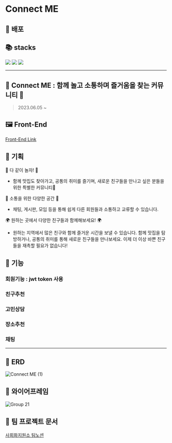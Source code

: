 # Connect ME


🤗 배포
------

📚 stacks 
------

<img src="https://img.shields.io/badge/python 3.10.6 -3776AB?style=for-the-badge&logo=python&logoColor=white">  <img src="https://img.shields.io/badge/django 4.2.2-092E20?style=for-the-badge&logo=django&logoColor=white">  <img src="https://img.shields.io/badge/djangorestframework 3.14.0-092E20?style=for-the-badge&logo=django&logoColor=white"> 


***

💖 Connect ME : 함께 놀고 소통하며 즐거움을 찾는 커뮤니티 🎉
------
> 2023.06.05 ~
  

🖼️ Front-End 
------
[Front-End Link](https://github.com/ChaeYami/ConnectMe_FE)

💜 기획
------
🎉 다 같이 놀자! 🎉
- 함께 맛집도 찾아가고, 공통의 취미를 즐기며, 새로운 친구들을 만나고 싶은 분들을 위한 특별한 커뮤니티💫   

🌟 소통을 위한 다양한 공간 🌟  
- 채팅, 게시판, 모임 등을 통해 쉽게 다른 회원들과 소통하고 교류할 수 있습니다. 

🌍 원하는 곳에서 다양한 친구들과 함께해보세요! 🌍
- 원하는 지역에서 많은 친구와 함께 즐거운 시간을 보낼 수 있습니다. 함께 맛집을 탐방하거나, 공통의 취미를 통해 새로운 친구들을 만나보세요. 이제 더 이상 바쁜 친구들을 재촉할 필요가 없습니다!

🤔 기능
------
### 회원기능 : jwt token 사용



### 친구추천


### 고민상담


### 장소추천


### 채팅

***
💜 ERD
------
![Connect ME (1)](https://github.com/ChaeYami/ConnectMe_BE/assets/120750451/e7ba74ef-c301-4e78-987e-857fdc38a552)


💚 와이어프레임
------
![Group 21](https://github.com/ChaeYami/ConnectMe_BE/assets/120750451/fca58593-6d58-4302-9dae-a87af4e43e11)



💛 팀 프로젝트 문서 
------
[사회화지원소 팀노션](https://rhetorical-cilantro-7e4.notion.site/538c12449cf94e28b0c20a9f4ac0a3fc?v=96c787ffabfa458586546ec93833852b&pvs=4)
